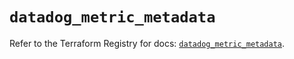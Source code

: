 # `datadog_metric_metadata`

Refer to the Terraform Registry for docs: [`datadog_metric_metadata`](https://registry.terraform.io/providers/datadog/datadog/3.35.0/docs/resources/metric_metadata).
